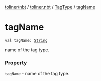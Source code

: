[toliner/nbt](../../index.md) / [toliner.nbt](../index.md) / [TagType](index.md) / [tagName](./tag-name.md)

# tagName

`val tagName: `[`String`](https://kotlinlang.org/api/latest/jvm/stdlib/kotlin/-string/index.html)

name of the tag type.

### Property

`tagName` - name of the tag type.